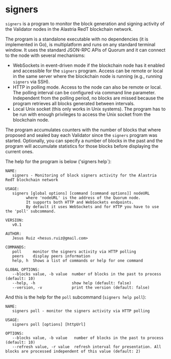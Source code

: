 # signers
`signers` is a program to monitor the block generation and signing activity of the Validator nodes in the Alastria RedT blockchain network.

The program is a standalone executable with no dependencies (it is implemented in Go), is multiplatform and runs on any standard terminal window.
It uses the standard JSON-RPC APis of Quorum and it can connect to the node with several mechanisms:

- WebSockets in event-driven mode if the blockchain node has it enabled and accessible for the `signers` program. Access can be remote or local in the same server where the blockchain node is running (e.g., running `signers` via SSH).
- HTTP in polling mode. Access to the node can also be remote or local. The polling interval can be configured via command line parameter. Independent from the polling period, no blocks are missed because the program retrieves all blocks generated between intervals.
- Local Unix socket (this only works in Unix systems). The program has to be run with enough privileges to access the Unix socket from the blockchain node.

The program accumulates counters with the number of blocks that where proposed and sealed bay each Validator since the `signers` program was started.
Optionally, you can specify a number of blocks in the past and the program will accumulate statistics for those blocks before displaying the current ones.

The help for the program is below ('signers help`):

```
NAME:
   signers - Monitoring of block signers activity for the Alastria RedT blockchain network

USAGE:
   signers [global options] [command [command options]] nodeURL
         where 'nodeURL' is the address of the Quorum node.
         It supports both HTTP and WebSockets endpoints.
         By default it uses WebSockets and for HTTP you have to use the 'poll' subcommand.

VERSION:
   v0.1

AUTHOR:
   Jesus Ruiz <hesus.ruiz@gmail.com>

COMMANDS:
   poll     monitor the signers activity via HTTP polling
   peers    display peers information
   help, h  Shows a list of commands or help for one command

GLOBAL OPTIONS:
   --blocks value, -b value  number of blocks in the past to process (default: 10)
   --help, -h                show help (default: false)
   --version, -v             print the version (default: false)
```

And this is the help for the `poll` subcommand (`signers help poll`):


```
NAME:
   signers poll - monitor the signers activity via HTTP polling

USAGE:
   signers poll [options] [httpUrl]

OPTIONS:
   --blocks value, -b value   number of blocks in the past to process (default: 10)
   --refresh value, -r value  refresh interval for presentation. All blocks are processed independent of this value (default: 2)
```